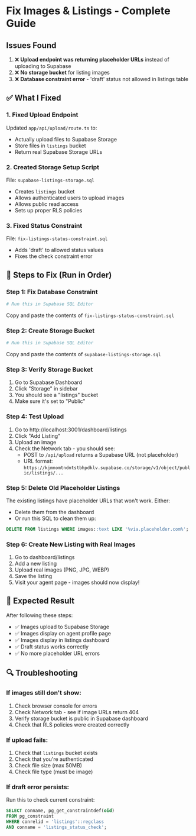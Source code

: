 # Fix Images & Listings - Complete Guide

## Issues Found
1. ❌ **Upload endpoint was returning placeholder URLs** instead of uploading to Supabase
2. ❌ **No storage bucket** for listing images
3. ❌ **Database constraint error** - 'draft' status not allowed in listings table

## ✅ What I Fixed

### 1. Fixed Upload Endpoint
Updated `app/api/upload/route.ts` to:
- Actually upload files to Supabase Storage
- Store files in `listings` bucket
- Return real Supabase Storage URLs

### 2. Created Storage Setup Script
File: `supabase-listings-storage.sql`
- Creates `listings` bucket
- Allows authenticated users to upload images
- Allows public read access
- Sets up proper RLS policies

### 3. Fixed Status Constraint
File: `fix-listings-status-constraint.sql`
- Adds 'draft' to allowed status values
- Fixes the check constraint error

## 🚀 Steps to Fix (Run in Order)

### Step 1: Fix Database Constraint
```bash
# Run this in Supabase SQL Editor
```
Copy and paste the contents of `fix-listings-status-constraint.sql`

### Step 2: Create Storage Bucket
```bash
# Run this in Supabase SQL Editor
```
Copy and paste the contents of `supabase-listings-storage.sql`

### Step 3: Verify Storage Bucket
1. Go to Supabase Dashboard
2. Click "Storage" in sidebar
3. You should see a "listings" bucket
4. Make sure it's set to "Public"

### Step 4: Test Upload
1. Go to http://localhost:3001/dashboard/listings
2. Click "Add Listing"
3. Upload an image
4. Check the Network tab - you should see:
   - POST to `/api/upload` returns a Supabase URL (not placeholder)
   - URL format: `https://kjmnomtndntstbhpdklv.supabase.co/storage/v1/object/public/listings/...`

### Step 5: Delete Old Placeholder Listings
The existing listings have placeholder URLs that won't work. Either:
- Delete them from the dashboard
- Or run this SQL to clean them up:
```sql
DELETE FROM listings WHERE images::text LIKE '%via.placeholder.com%';
```

### Step 6: Create New Listing with Real Images
1. Go to dashboard/listings
2. Add a new listing
3. Upload real images (PNG, JPG, WEBP)
4. Save the listing
5. Visit your agent page - images should now display!

## 🎯 Expected Result

After following these steps:
- ✅ Images upload to Supabase Storage
- ✅ Images display on agent profile page
- ✅ Images display in listings dashboard
- ✅ Draft status works correctly
- ✅ No more placeholder URL errors

## 🔍 Troubleshooting

### If images still don't show:
1. Check browser console for errors
2. Check Network tab - see if image URLs return 404
3. Verify storage bucket is public in Supabase dashboard
4. Check that RLS policies were created correctly

### If upload fails:
1. Check that `listings` bucket exists
2. Check that you're authenticated
3. Check file size (max 50MB)
4. Check file type (must be image)

### If draft error persists:
Run this to check current constraint:
```sql
SELECT conname, pg_get_constraintdef(oid) 
FROM pg_constraint 
WHERE conrelid = 'listings'::regclass 
AND conname = 'listings_status_check';
```

